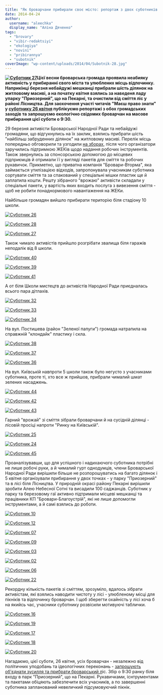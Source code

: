 ```yaml
---
title: "Як броварчани прибирали своє місто: репортаж з двох суботників напередодні третього"
date: 2014-04-24
author: 
  username: "aleechka"
  display_name: "Аліна Дяченко"
tags: 
  - "brovary"
  - "vibir-redaktsiyi"
  - "ekologiya"
  - "novini"
  - "pribirannya"
  - "subotnik"
coverImage: "wp-content/uploads/2014/04/Subotnik-28.jpg"
---
```


**[![Суботник 27](https://mpz.brovary.org/wp-content/uploads/2014/04/Subotnik-27.jpg)](https://mpz.brovary.org/wp-content/uploads/2014/04/Subotnik-27.jpg)Цієї весни броварська громада проявила неабияку активність у прибиранні свого міста та улюблених місць відпочинку. Наприкінці березня небайдужі мешканці прибрали шість ділянок на житловому масиві, а на початку квітня взялись за наведеня ладу упарку "Приозерний", що на Пекарні, та очистили від сміття ліс у районі Лісництва. Для заохочення участі читачів "Маєш право знати" у [суботнику 26 квітня](https://mpz.brovary.org/26-kvitnya-vsih-brovarchan-zaproshuyut-na-zagalnomiskiy-subotnik-u-lisi/) публікуємо репортажі з обох громадських заходів та запрошуємо екологічно свідомих броварчан на масове прибирання цієї суботи о 9:30.**

29 березня активісти Броварської Народної Ради та небайдужі громадяни, що відгукнулись на їх заклик, взялись прибрати шість "найбільш забруденних ділянок" на житловому масиві. Перелік місць попередньо обговорили та узгодили [на зборах](https://mpz.brovary.org/tsiyeyi-suboti-brovarchani-planuyut-pribrati-zhitloviy-masiv-a-nastupnoyi-vzyatis-za-chistotu-v-lisi/), після чого організатори заручились підтримкою ЖЕКів щодо надання робочих інструментів. Також звернулись за спонсорською допомогою до місцевих підприємців й отримали її у вигляді пакетів для сміття та робочих рукавичок. Прикметно, що приватна компанія "Бровари-Вторма", яка займається утилізацією відходів, запропонувала учасникам суботника сортувати сміття та за спакований у спеціальні мішки пластик ще й заплатила кошти. Решту зібраного "врожаю" активісти складали у спеціальні пакети, у вартість яких входить послуга з вивезення сміття - щоб не робити понаднормового навантаження на ЖЕКи.

Найбільше громадян вийшло прибирати територію біля стадіону 10 школи.

[![Суботник 26](https://mpz.brovary.org/wp-content/uploads/2014/04/Subotnik-26.jpg)](https://mpz.brovary.org/wp-content/uploads/2014/04/Subotnik-26.jpg)

[![Суботник 28](https://mpz.brovary.org/wp-content/uploads/2014/04/Subotnik-28.jpg)](https://mpz.brovary.org/wp-content/uploads/2014/04/Subotnik-28.jpg)

[![Суботник 27](https://mpz.brovary.org/wp-content/uploads/2014/04/Subotnik-27.jpg)](https://mpz.brovary.org/wp-content/uploads/2014/04/Subotnik-27.jpg)

Також чимало активістів прийшло розгрібати звалища біля гаражів неподалік від 8 школи.

[![Суботник 40](https://mpz.brovary.org/wp-content/uploads/2014/04/Subotnik-40.jpg)](https://mpz.brovary.org/wp-content/uploads/2014/04/Subotnik-40.jpg)

[![Суботник 39](https://mpz.brovary.org/wp-content/uploads/2014/04/Subotnik-39.jpg)](https://mpz.brovary.org/wp-content/uploads/2014/04/Subotnik-39.jpg)

[![Суботник 41](https://mpz.brovary.org/wp-content/uploads/2014/04/Subotnik-41.jpg)](https://mpz.brovary.org/wp-content/uploads/2014/04/Subotnik-41.jpg)

А от біля Школи мистецтв до активістів Народної Ради приєдналась всього пара дітлахів.

[![Суботник 32](https://mpz.brovary.org/wp-content/uploads/2014/04/Subotnik-32.jpg)](https://mpz.brovary.org/wp-content/uploads/2014/04/Subotnik-32.jpg)

[![Суботник 33](https://mpz.brovary.org/wp-content/uploads/2014/04/Subotnik-33.jpg)](https://mpz.brovary.org/wp-content/uploads/2014/04/Subotnik-33.jpg)

[![Суботник 34](https://mpz.brovary.org/wp-content/uploads/2014/04/Subotnik-34.jpg)](https://mpz.brovary.org/wp-content/uploads/2014/04/Subotnik-34.jpg)

На вул. Постишева (район "Зеленої папуги") громада натрапила на справжній "клондайк" пластику і скла.

[![Суботник 38](https://mpz.brovary.org/wp-content/uploads/2014/04/Subotnik-38.jpg)](https://mpz.brovary.org/wp-content/uploads/2014/04/Subotnik-38.jpg)

[![Суботник 37](https://mpz.brovary.org/wp-content/uploads/2014/04/Subotnik-37.jpg)](https://mpz.brovary.org/wp-content/uploads/2014/04/Subotnik-37.jpg)

[![Суботник 36](https://mpz.brovary.org/wp-content/uploads/2014/04/Subotnik-36.jpg)](https://mpz.brovary.org/wp-content/uploads/2014/04/Subotnik-36.jpg)

На вул. Київській навпроти 5 школи також було негусто з учасниками суботника, проте ті, хто все ж прийшов, прибрали чималий шмат зелених насаджень.

[![Суботник 44](https://mpz.brovary.org/wp-content/uploads/2014/04/Subotnik-44.jpg)](https://mpz.brovary.org/wp-content/uploads/2014/04/Subotnik-44.jpg)

[![Суботник 42](https://mpz.brovary.org/wp-content/uploads/2014/04/Subotnik-42.jpg)](https://mpz.brovary.org/wp-content/uploads/2014/04/Subotnik-42.jpg)

[![Суботник 43](https://mpz.brovary.org/wp-content/uploads/2014/04/Subotnik-43.jpg)](https://mpz.brovary.org/wp-content/uploads/2014/04/Subotnik-43.jpg)

Гарний "врожай" зі сміття зібрали броварчани й на сусідній ділянці - лісовій просіці напроти "Ринку на Київській".

[![Суботник 25](https://mpz.brovary.org/wp-content/uploads/2014/04/Subotnik-25.jpg)](https://mpz.brovary.org/wp-content/uploads/2014/04/Subotnik-25.jpg)

[![Суботник 24](https://mpz.brovary.org/wp-content/uploads/2014/04/Subotnik-24.jpg)](https://mpz.brovary.org/wp-content/uploads/2014/04/Subotnik-24.jpg)

[![Суботник 45](https://mpz.brovary.org/wp-content/uploads/2014/04/Subotnik-45.jpg)](https://mpz.brovary.org/wp-content/uploads/2014/04/Subotnik-45.jpg)

Проаналізувавши, що для успішного і надихаючого суботника потрібні не лише робочі руки, а й чималий гурт однодумців, члени Броварської Народної Ради вирішили більше не розпорошуватись на багато ділянок і 5 квітня організували прибирання у двох точках - у парку "Приозерний" та в лісі біля Лісництва. У природній окрасі району Пекарні вирішили зробити Алею Небесної Сотні та висадили 100 саджанців. Суботник у парку та березовому гаї активно підтримали місцеві мешканці та працівники КП "Бровари-Благоустрій", які не лише допомогли інструментами, а й самі взялись до роботи.

[![Суботник 10](https://mpz.brovary.org/wp-content/uploads/2014/04/Subotnik-10.jpg)](https://mpz.brovary.org/wp-content/uploads/2014/04/Subotnik-10.jpg)

[![Суботник 12](https://mpz.brovary.org/wp-content/uploads/2014/04/Subotnik-12.jpg)](https://mpz.brovary.org/wp-content/uploads/2014/04/Subotnik-12.jpg)

[![Суботник 07](https://mpz.brovary.org/wp-content/uploads/2014/04/Subotnik-07.jpg)](https://mpz.brovary.org/wp-content/uploads/2014/04/Subotnik-07.jpg)

[![Суботник 09](https://mpz.brovary.org/wp-content/uploads/2014/04/Subotnik-09.jpg)](https://mpz.brovary.org/wp-content/uploads/2014/04/Subotnik-09.jpg)

[![Суботник 03](https://mpz.brovary.org/wp-content/uploads/2014/04/Subotnik-03.jpg)](https://mpz.brovary.org/wp-content/uploads/2014/04/Subotnik-03.jpg)

[![Суботник 02](https://mpz.brovary.org/wp-content/uploads/2014/04/Subotnik-02.jpg)](https://mpz.brovary.org/wp-content/uploads/2014/04/Subotnik-02.jpg)

[![Суботник 06](https://mpz.brovary.org/wp-content/uploads/2014/04/Subotnik-06.jpg)](https://mpz.brovary.org/wp-content/uploads/2014/04/Subotnik-06.jpg)

[![Суботник 22](https://mpz.brovary.org/wp-content/uploads/2014/04/Subotnik-22.jpg)](https://mpz.brovary.org/wp-content/uploads/2014/04/Subotnik-22.jpg)

Рекордну кількість пакетів зі сміттям, зрозуміло, вдалось зібрати активістам, які взялись наводити чистоту у лісі - улюбленому місці для пікніків та відпочинку броварчан. І щоб зберегти охайність у лісі хоча б на якийсь час, учасники суботнику розвісили мотивуючі таблички.

[![Суботник 16](https://mpz.brovary.org/wp-content/uploads/2014/04/Subotnik-16.jpg)](https://mpz.brovary.org/wp-content/uploads/2014/04/Subotnik-16.jpg)

[![Суботник 19](https://mpz.brovary.org/wp-content/uploads/2014/04/Subotnik-19.jpg)](https://mpz.brovary.org/wp-content/uploads/2014/04/Subotnik-19.jpg)

[![Суботник 17](https://mpz.brovary.org/wp-content/uploads/2014/04/Subotnik-17.jpg)](https://mpz.brovary.org/wp-content/uploads/2014/04/Subotnik-17.jpg)

[![Суботник 18](https://mpz.brovary.org/wp-content/uploads/2014/04/Subotnik-18.jpg)](https://mpz.brovary.org/wp-content/uploads/2014/04/Subotnik-18.jpg)

[![Суботник 20](https://mpz.brovary.org/wp-content/uploads/2014/04/Subotnik-20.jpg)](https://mpz.brovary.org/wp-content/uploads/2014/04/Subotnik-20.jpg)

Нагадаємо, цієї суботи, 26 квітня, усіх броварчан - незалежно від політичних уподобань та ідеологічних переконань - [запрошують об'єднати зусилля та прибрати броварський л](https://mpz.brovary.org/26-kvitnya-vsih-brovarchan-zaproshuyut-na-zagalnomiskiy-subotnik-u-lisi/)іс. Збір о 9:30 ранку біля входу в парк "Приозерний", що на Пекарні. Рукавичками, існтрументами та пакетами обіцяють забезпечити всіх учасників, а по завершенні суботника запланований невеличкий підсумовуючий пікнік.
